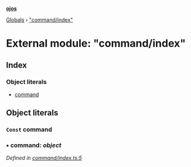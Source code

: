 **[ojos](../README.md)**

[Globals](../README.md) › ["command/index"](_command_index_.md)

# External module: "command/index"

## Index

### Object literals

* [command](_command_index_.md#const-command)

## Object literals

### `Const` command

### ▪ **command**: *object*

*Defined in [command/index.ts:5](https://github.com/cancerberoSgx/mirada/blob/f2ba50d/ojos/src/command/index.ts#L5)*